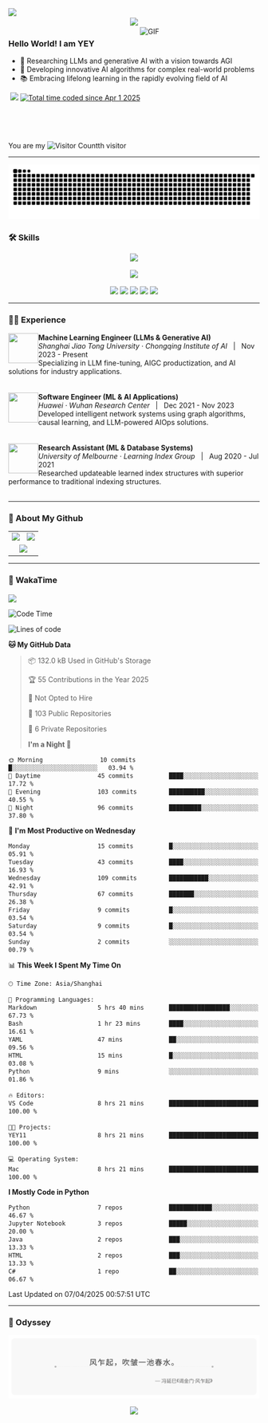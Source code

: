 <img src="http://andy-blog.oss-cn-beijing.aliyuncs.com/2025-04-01-Bottom_up.svg">

<div align="center">
  <!-- dynamic typing effect 动态打字效果 -->
  <div>
    <a href="https://yey.world/">
      <img src="https://readme-typing-svg.demolab.com?font=Fira+Code&pause=1250&width=520&lines=print(%22Hello%2C%20World%22);穿越逆境，抵达繁星。&center=true&size=27" />
    </a>
  </div>
</div>

<a href="https://cdn-images-1.medium.com/v2/resize:fit:720/0*41inHKnPhGb04HsO.gif">
  <img align="right"  alt="GIF" src="https://cdn-images-1.medium.com/v2/resize:fit:720/0*41inHKnPhGb04HsO.gif" width="240"/>
</a>

### Hello World! I am <b>YEY<a target="_blank" href="javascript:;"></a></b>

- 🧠 Researching LLMs and generative AI with a vision towards AGI
- 🔬 Developing innovative AI algorithms for complex real-world problems
- 📚 Embracing lifelong learning in the rapidly evolving field of AI

<p align="left">
<a href="https://yey.world"><img src="https://img.shields.io/badge/YEY Blog-94.3K_Views-E65A65.svg?logo=google-analytics&logoColor=white" alt="" title="YEY Blog" /></a>
<a href="https://github.com/YEY11"><img src="https://komarev.com/ghpvc/?username=YEY11&abbreviated=true&color=f59e0b" /></a>
<a href="https://wakatime.com/@8e1088c8-85c7-4b24-abde-dc6f9fd0a008"><img src="https://wakatime.com/badge/user/8e1088c8-85c7-4b24-abde-dc6f9fd0a008.svg" alt="Total time coded since Apr 1 2025" /></a>
</p>
<br/>
<br/>
<br/>

You are my ![Visitor Count](https://profile-counter.glitch.me/YEY11/count.svg)th visitor

---

<!-- GitHub 贪吃蛇动画 -->
<picture>
  <source
    media="(prefers-color-scheme: dark)"
    srcset="https://raw.githubusercontent.com/YEY11/YEY11/output/github-snake-dark.svg"
  />
  <source
    media="(prefers-color-scheme: light)"
    srcset="https://raw.githubusercontent.com/YEY11/YEY11/output/github-snake.svg"
  />
  <img
    alt="github contribution grid snake animation"
    src="https://raw.githubusercontent.com/YEY11/YEY11/output/github-snake.svg"
  />
</picture>

### 🛠️ Skills

<p align="center">
  <a href="https://skillicons.dev">
    <!-- 编程语言和框架 -->
    <img src="https://skillicons.dev/icons?i=python,java,r,matlab,pytorch,fastapi,mysql,git" />
  </a>
</p>
<p align="center">
  <a href="https://skillicons.dev">
    <!-- 工具、平台和基础设施 -->
    <img src="https://skillicons.dev/icons?i=docker,kubernetes,linux,nginx,bash,vim,vscode,markdown" />
  </a>
</p>

<!-- https://github.com/badges/shields -->
<p align="center">
<a href="https://github.com/YEY11"><img src="https://img.shields.io/badge/GitHub-YEY-8b5cf6?logo=github&logoColor=white" /></a>
<a href="https://yey.world"><img src="https://img.shields.io/badge/Blog-YEY_Blog-EC9E27?logo=bloglovin&logoColor=white" /></a>
<a href="https://www.linkedin.com/in/yey11/"><img src="https://img.shields.io/badge/LinkedIn-YEY-0B66C2?logo=inspire&logoColor=white" /></a>
<a href="https://yey11.github.io/YEY11/wechat.html" target="_blank"><img src="https://img.shields.io/badge/WeChat-YEY-02C161?logo=wechat&logoColor=white" /></a>
<a href="mailto:yangye0329@outlook.com"><img src="https://img.shields.io/badge/Email-yangye0329@outlook.com-f43f5e?logo=gmail&logoColor=white" /></a>
</p>

---

### 🧑‍💻 Experience

<div>
  <img align="left" width="60" height="60" src="http://andy-blog.oss-cn-beijing.aliyuncs.com/2025-04-01-SJTU_emblem.svg"/>
  <div>
    <strong>Machine Learning Engineer (LLMs & Generative AI)</strong><br/>
    <em>Shanghai Jiao Tong University · Chongqing Institute of AI</em> &nbsp;&nbsp;|&nbsp;&nbsp; Nov 2023 - Present<br/>
    Specializing in LLM fine-tuning, AIGC productization, and AI solutions for industry applications.
  </div>
</div>

<br clear="left"/>
<br/>

<div>
  <img align="left" width="60" height="60" src="http://andy-blog.oss-cn-beijing.aliyuncs.com/2025-04-01-192402.png"/>
  <div>
    <strong>Software Engineer (ML & AI Applications)</strong><br/>
    <em>Huawei · Wuhan Research Center</em> &nbsp;&nbsp;|&nbsp;&nbsp; Dec 2021 - Nov 2023<br/>
    Developed intelligent network systems using graph algorithms, causal learning, and LLM-powered AIOps solutions.
  </div>
</div>

<br clear="left"/>
<br/>

<div>
  <img align="left" width="60" height="60" src="http://andy-blog.oss-cn-beijing.aliyuncs.com/2025-04-02-The_University_of_Melbourne_Logo.png"/>
  <div>
    <strong>Research Assistant (ML & Database Systems)</strong><br/>
    <em>University of Melbourne · Learning Index Group</em> &nbsp;&nbsp;|&nbsp;&nbsp; Aug 2020 - Jul 2021<br/>
    Researched updateable learned index structures with superior performance to traditional indexing structures.
  </div>
</div>

<br clear="left"/>

---

### 👾 About My Github

<div align="center">
  <table style="width:100%;">
    <tr>
      <!-- 第一个图片 -->
      <td align="center">
        <img height='200' src="https://github-readme-stats.vercel.app/api?username=YEY11&show_icons=true" />
      </td>
      <!-- 第二个图片 -->
      <td align="center">
        <img height='200' src="https://github-readme-stats.vercel.app/api/top-langs/?username=YEY11&layout=compact" />
      </td>
    </tr>
    <!-- 第三个图片 -->
    <tr>
      <td colspan="2" align="center">
        <img height="220" src="https://github-readme-activity-graph.vercel.app/graph?username=YEY11&theme=github-compact&hide_border=true&area=true" />
      </td>
    </tr>
  </table>
</div>

---

### 🚀 WakaTime

<img align="center" src="https://github-readme-stats.vercel.app/api/wakatime?username=YEY11&theme=transparent&hide_border=true&layout=compact&langs_count=20&range=all_time"/>

<!--START_SECTION:waka-->

![Code Time](http://img.shields.io/badge/Code%20Time-8%20hrs%2021%20mins-blue)

![Lines of code](https://img.shields.io/badge/From%20Hello%20World%20I%27ve%20Written-2.6%20million%20lines%20of%20code-blue)

**🐱 My GitHub Data**

> 📦 132.0 kB Used in GitHub's Storage
>
> 🏆 55 Contributions in the Year 2025
>
> 🚫 Not Opted to Hire
>
> 📜 103 Public Repositories
>
> 🔑 6 Private Repositories
>
> **I'm a Night 🦉**

```text
🌞 Morning                10 commits          █░░░░░░░░░░░░░░░░░░░░░░░░   03.94 %
🌆 Daytime                45 commits          ████░░░░░░░░░░░░░░░░░░░░░   17.72 %
🌃 Evening                103 commits         ██████████░░░░░░░░░░░░░░░   40.55 %
🌙 Night                  96 commits          █████████░░░░░░░░░░░░░░░░   37.80 %
```

📅 **I'm Most Productive on Wednesday**

```text
Monday                   15 commits          █░░░░░░░░░░░░░░░░░░░░░░░░   05.91 %
Tuesday                  43 commits          ████░░░░░░░░░░░░░░░░░░░░░   16.93 %
Wednesday                109 commits         ███████████░░░░░░░░░░░░░░   42.91 %
Thursday                 67 commits          ███████░░░░░░░░░░░░░░░░░░   26.38 %
Friday                   9 commits           █░░░░░░░░░░░░░░░░░░░░░░░░   03.54 %
Saturday                 9 commits           █░░░░░░░░░░░░░░░░░░░░░░░░   03.54 %
Sunday                   2 commits           ░░░░░░░░░░░░░░░░░░░░░░░░░   00.79 %
```

📊 **This Week I Spent My Time On**

```text
🕑︎ Time Zone: Asia/Shanghai

💬 Programming Languages:
Markdown                 5 hrs 40 mins       █████████████████░░░░░░░░   67.73 %
Bash                     1 hr 23 mins        ████░░░░░░░░░░░░░░░░░░░░░   16.61 %
YAML                     47 mins             ██░░░░░░░░░░░░░░░░░░░░░░░   09.56 %
HTML                     15 mins             █░░░░░░░░░░░░░░░░░░░░░░░░   03.08 %
Python                   9 mins              ░░░░░░░░░░░░░░░░░░░░░░░░░   01.86 %

🔥 Editors:
VS Code                  8 hrs 21 mins       █████████████████████████   100.00 %

🐱‍💻 Projects:
YEY11                    8 hrs 21 mins       █████████████████████████   100.00 %

💻 Operating System:
Mac                      8 hrs 21 mins       █████████████████████████   100.00 %
```

**I Mostly Code in Python**

```text
Python                   7 repos             ████████████░░░░░░░░░░░░░   46.67 %
Jupyter Notebook         3 repos             █████░░░░░░░░░░░░░░░░░░░░   20.00 %
Java                     2 repos             ███░░░░░░░░░░░░░░░░░░░░░░   13.33 %
HTML                     2 repos             ███░░░░░░░░░░░░░░░░░░░░░░   13.33 %
C#                       1 repo              ██░░░░░░░░░░░░░░░░░░░░░░░   06.67 %
```

Last Updated on 07/04/2025 00:57:51 UTC

<!--END_SECTION:waka-->

---

### 🌙 Odyssey

<p align="center">
  <img src=".github/quote.svg">
</p>

<p align="center">
<img src="https://capsule-render.vercel.app/api?type=waving&color=timeGradient&height=200&&section=footer&text=THE%20END!&fontSize=90&fontAlign=50&fontAlignY=70&desc=Hope%20your%20program%20is%20bug-free!&descAlign=50&descSize=30&descAlignY=40&animation=twinkling">
</p>
